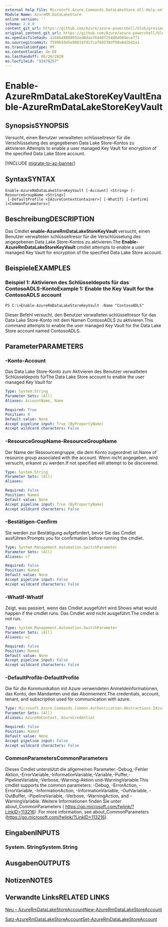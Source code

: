 ```yaml
---
external help file: Microsoft.Azure.Commands.DataLakeStore.dll-Help.xml
Module Name: AzureRM.DataLakeStore
online version: ''
schema: 2.0.0
content_git_url: https://github.com/Azure/azure-powershell/blob/preview/src/ResourceManager/DataLakeStore/Commands.DataLakeStore/help/Enable-AzureRmDataLakeStoreKeyVault.md
original_content_git_url: https://github.com/Azure/azure-powershell/blob/preview/src/ResourceManager/DataLakeStore/Commands.DataLakeStore/help/Enable-AzureRmDataLakeStoreKeyVault.md
ms.openlocfilehash: a168b48089052ed8daa764407254d04084ece771
ms.sourcegitcommit: f599b50d5e980197d1fca769378df90a842b42a1
ms.translationtype: MT
ms.contentlocale: de-DE
ms.lasthandoff: 08/20/2020
ms.locfileid: "93479257"
---
```

# <span data-ttu-id="aecbd-101">Enable-AzureRmDataLakeStoreKeyVault</span><span class="sxs-lookup"><span data-stu-id="aecbd-101">Enable-AzureRmDataLakeStoreKeyVault</span></span>

## <span data-ttu-id="aecbd-102">Synopsis</span><span class="sxs-lookup"><span data-stu-id="aecbd-102">SYNOPSIS</span></span>
<span data-ttu-id="aecbd-103">Versucht, einen Benutzer verwalteten schlüsseltresor für die Verschlüsselung des angegebenen Data Lake Store-Kontos zu aktivieren.</span><span class="sxs-lookup"><span data-stu-id="aecbd-103">Attempts to enable a user managed Key Vault for encryption of the specified Data Lake Store account.</span></span>

[!INCLUDE [migrate-to-az-banner](../../includes/migrate-to-az-banner.md)]

## <span data-ttu-id="aecbd-104">Syntax</span><span class="sxs-lookup"><span data-stu-id="aecbd-104">SYNTAX</span></span>

```
Enable-AzureRmDataLakeStoreKeyVault [-Account] <String> [-ResourceGroupName <String>]
 [-DefaultProfile <IAzureContextContainer>] [-WhatIf] [-Confirm] [<CommonParameters>]
```

## <span data-ttu-id="aecbd-105">Beschreibung</span><span class="sxs-lookup"><span data-stu-id="aecbd-105">DESCRIPTION</span></span>
<span data-ttu-id="aecbd-106">Das Cmdlet **enable-AzureRmDataLakeStoreKeyVault** versucht, einen Benutzer verwalteten schlüsseltresor für die Verschlüsselung des angegebenen Data Lake Store-Kontos zu aktivieren.</span><span class="sxs-lookup"><span data-stu-id="aecbd-106">The **Enable-AzureRmDataLakeStoreKeyVault** cmdlet attempts to enable a user managed Key Vault for encryption of the specified Data Lake Store account.</span></span>

## <span data-ttu-id="aecbd-107">Beispiele</span><span class="sxs-lookup"><span data-stu-id="aecbd-107">EXAMPLES</span></span>

### <span data-ttu-id="aecbd-108">Beispiel 1: Aktivieren des Schlüsseldepots für das ContosoADLS-Konto</span><span class="sxs-lookup"><span data-stu-id="aecbd-108">Example 1: Enable the Key Vault for the ContosoADLS account</span></span>
```
PS C:\>Enable-AzureRmDataLakeStoreKeyVault -Name "ContosoADLS"
```

<span data-ttu-id="aecbd-109">Dieser Befehl versucht, den Benutzer verwalteten schlüsseltresor für das Data Lake Store-Konto mit dem Namen ContosoADLS zu aktivieren.</span><span class="sxs-lookup"><span data-stu-id="aecbd-109">This command attempts to enable the user managed Key Vault for the Data Lake Store account named ContosoADLS.</span></span>

## <span data-ttu-id="aecbd-110">Parameter</span><span class="sxs-lookup"><span data-stu-id="aecbd-110">PARAMETERS</span></span>

### <span data-ttu-id="aecbd-111">-Konto</span><span class="sxs-lookup"><span data-stu-id="aecbd-111">-Account</span></span>
<span data-ttu-id="aecbd-112">Das Data Lake Store-Konto zum Aktivieren des Benutzer verwalteten Schlüsseldepots für</span><span class="sxs-lookup"><span data-stu-id="aecbd-112">The Data Lake Store account to enable the user managed Key Vault for</span></span>

```yaml
Type: System.String
Parameter Sets: (All)
Aliases: AccountName, Name

Required: True
Position: 0
Default value: None
Accept pipeline input: True (ByPropertyName)
Accept wildcard characters: False
```

### <span data-ttu-id="aecbd-113">-ResourceGroupName</span><span class="sxs-lookup"><span data-stu-id="aecbd-113">-ResourceGroupName</span></span>
<span data-ttu-id="aecbd-114">Der Name der Ressourcengruppe, die dem Konto zugeordnet ist.</span><span class="sxs-lookup"><span data-stu-id="aecbd-114">Name of resource group associated with the account.</span></span> <span data-ttu-id="aecbd-115">Wenn nicht angegeben, wird versucht, erkannt zu werden.</span><span class="sxs-lookup"><span data-stu-id="aecbd-115">If not specified will attempt to be discovered.</span></span>

```yaml
Type: System.String
Parameter Sets: (All)
Aliases: 

Required: False
Position: Named
Default value: None
Accept pipeline input: True (ByPropertyName)
Accept wildcard characters: False
```

### <span data-ttu-id="aecbd-116">-Bestätigen</span><span class="sxs-lookup"><span data-stu-id="aecbd-116">-Confirm</span></span>
<span data-ttu-id="aecbd-117">Sie werden zur Bestätigung aufgefordert, bevor Sie das Cmdlet ausführen.</span><span class="sxs-lookup"><span data-stu-id="aecbd-117">Prompts you for confirmation before running the cmdlet.</span></span>

```yaml
Type: System.Management.Automation.SwitchParameter
Parameter Sets: (All)
Aliases: cf

Required: False
Position: Named
Default value: None
Accept pipeline input: False
Accept wildcard characters: False
```

### <span data-ttu-id="aecbd-118">-WhatIf</span><span class="sxs-lookup"><span data-stu-id="aecbd-118">-WhatIf</span></span>
<span data-ttu-id="aecbd-119">Zeigt, was passiert, wenn das Cmdlet ausgeführt wird.</span><span class="sxs-lookup"><span data-stu-id="aecbd-119">Shows what would happen if the cmdlet runs.</span></span> <span data-ttu-id="aecbd-120">Das Cmdlet wird nicht ausgeführt.</span><span class="sxs-lookup"><span data-stu-id="aecbd-120">The cmdlet is not run.</span></span>

```yaml
Type: System.Management.Automation.SwitchParameter
Parameter Sets: (All)
Aliases: wi

Required: False
Position: Named
Default value: None
Accept pipeline input: False
Accept wildcard characters: False
```

### <span data-ttu-id="aecbd-121">-DefaultProfile</span><span class="sxs-lookup"><span data-stu-id="aecbd-121">-DefaultProfile</span></span>
<span data-ttu-id="aecbd-122">Die für die Kommunikation mit Azure verwendeten Anmeldeinformationen, das Konto, den Mandanten und das Abonnement.</span><span class="sxs-lookup"><span data-stu-id="aecbd-122">The credentials, account, tenant, and subscription used for communication with azure.</span></span>

```yaml
Type: Microsoft.Azure.Commands.Common.Authentication.Abstractions.IAzureContextContainer
Parameter Sets: (All)
Aliases: AzureRmContext, AzureCredential

Required: False
Position: Named
Default value: None
Accept pipeline input: False
Accept wildcard characters: False
```

### <span data-ttu-id="aecbd-123">CommonParameters</span><span class="sxs-lookup"><span data-stu-id="aecbd-123">CommonParameters</span></span>
<span data-ttu-id="aecbd-124">Dieses Cmdlet unterstützt die allgemeinen Parameter:-Debug,-Fehler Aktion,-ErrorVariable,-InformationVariable,-Variable,-Puffer,-PipelineVariable,-Verbose,-Warning-Aktion und-WarningVariable.</span><span class="sxs-lookup"><span data-stu-id="aecbd-124">This cmdlet supports the common parameters: -Debug, -ErrorAction, -ErrorVariable, -InformationAction, -InformationVariable, -OutVariable, -OutBuffer, -PipelineVariable, -Verbose, -WarningAction, and -WarningVariable.</span></span> <span data-ttu-id="aecbd-125">Weitere Informationen finden Sie unter about_CommonParameters ( https://go.microsoft.com/fwlink/?LinkID=113216) .</span><span class="sxs-lookup"><span data-stu-id="aecbd-125">For more information, see about_CommonParameters (https://go.microsoft.com/fwlink/?LinkID=113216).</span></span>

## <span data-ttu-id="aecbd-126">Eingaben</span><span class="sxs-lookup"><span data-stu-id="aecbd-126">INPUTS</span></span>

### <span data-ttu-id="aecbd-127">System. String</span><span class="sxs-lookup"><span data-stu-id="aecbd-127">System.String</span></span>

## <span data-ttu-id="aecbd-128">Ausgaben</span><span class="sxs-lookup"><span data-stu-id="aecbd-128">OUTPUTS</span></span>

## <span data-ttu-id="aecbd-129">Notizen</span><span class="sxs-lookup"><span data-stu-id="aecbd-129">NOTES</span></span>

## <span data-ttu-id="aecbd-130">Verwandte Links</span><span class="sxs-lookup"><span data-stu-id="aecbd-130">RELATED LINKS</span></span>

[<span data-ttu-id="aecbd-131">Neu – AzureRmDataLakeStoreAccount</span><span class="sxs-lookup"><span data-stu-id="aecbd-131">New-AzureRmDataLakeStoreAccount</span></span>](./New-AzureRmDataLakeStoreAccount.md)

[<span data-ttu-id="aecbd-132">Satz-AzureRmDataLakeStoreAccount</span><span class="sxs-lookup"><span data-stu-id="aecbd-132">Set-AzureRmDataLakeStoreAccount</span></span>](./Set-AzureRmDataLakeStoreAccount.md)

